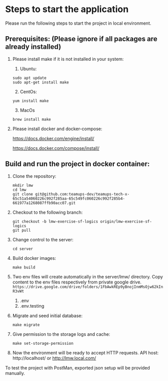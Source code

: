 
# Steps to start the application
Please run the following steps to start the project in local environment.

## Prerequisites: (Please ignore if all packages are already installed)
1. Please install make if it is not installed in your system: 
   1. Ubuntu:
   ```
   sudo apt update
   sudo apt-get install make
   ```
   2. CentOs:
   ```
   yum install make
   ```
   3. MacOs
   ```
   brew install make
   ```
2. Please install docker and docker-compose:

   https://docs.docker.com/engine/install/

   https://docs.docker.com/compose/install/

## Build and run the project in docker container:
1. Clone the repository:
   ``` 
   mkdir lmw
   cd lmw
   git clone git@github.com:teamups-dev/teamups-tech-x-65c51a54060226c992f285aa-65c549fc060226c992f285b4-661977a1268087ffb90acc07.git
   ```
2. Checkout to the following branch:
   ``` 
   git checkout -b lmw-exercise-sf-logics origin/lmw-exercise-sf-logics
   git pull
   ```
3. Change control to the server:
   ``` 
   cd server
   ```
4. Build docker images:
   
   ```
   make build 
   ```
5. Two env files will create automatically in the server/lmw/ directory. Copy content to the env files respectively from private google drive. ```https://drive.google.com/drive/folders/1FbAwkREp9yBnojInmMsOjw62kInR3vWt```
   1. .env
   2. .env.testing


6. Migrate and seed initial database:

   ```
   make migrate
   ```
7. Give permission to the storage logs and cache:
   ```
   make set-storage-permission
   ```
7. Now the environment will be ready to accept HTTP requests. API host:
   http://localhost/
   or
   http://lmw.local.com/

To test the project with PostMan, exported json setup will be provided manually.